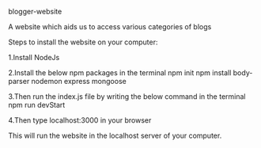  blogger-website


A website which aids us to access various categories of blogs
 


Steps to install the website on your computer:

1.Install NodeJs

2.Install the below npm packages in the terminal npm init npm install body-parser nodemon express mongoose

3.Then run the index.js file by writing the below command in the terminal npm run devStart

4.Then type localhost:3000 in your browser

This will run the website in the localhost server of your computer.
